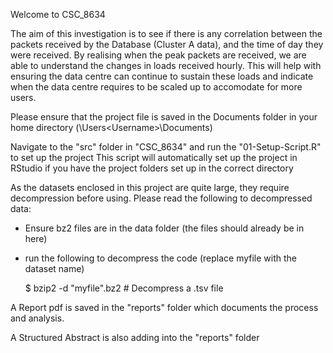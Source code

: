 Welcome to CSC_8634

The aim of this investigation is to see if there is any correlation between the packets received by the Database (Cluster A data), and the time of day they were received. By realising when the peak packets are received, we are able to understand the changes in loads received hourly. This will help with ensuring the data centre can continue to sustain these loads and indicate when the data centre requires to be scaled up to accomodate for more users. 

Please ensure that the project file is saved in the Documents folder in your home directory (<root>\Users\<Username>\Documents)


Navigate to the "src" folder in "CSC_8634" and run the "01-Setup-Script.R" to set up the project
This script will automatically set up the project in RStudio if you have the project folders set up in the correct directory

As the datasets enclosed in this project are quite large, they require decompression before using. Please read the following to decompressed data:

   - Ensure bz2 files are in the data folder (the files should already be in here)
    
   - run the following to decompress the code (replace myfile with the dataset name)
    
     $ bzip2 -d "myfile".bz2   # Decompress a .tsv file
      

A Report pdf is saved in the "reports" folder which documents the process and analysis.


A Structured Abstract is also adding into the "reports" folder